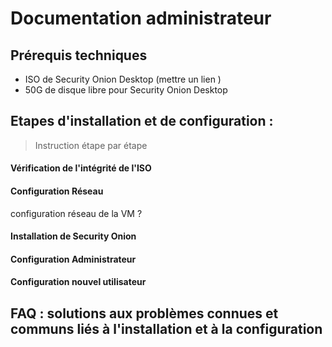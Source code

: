 # Documentation administrateur

## Prérequis techniques

- ISO de Security Onion Desktop (mettre un lien )
- 50G de disque libre pour Security Onion Desktop

## Etapes d'installation et de configuration : 
> Instruction étape par étape

#### Vérification de l'intégrité de l'ISO

#### Configuration Réseau 
configuration réseau de la VM  ?

#### Installation de Security Onion

#### Configuration Administrateur

#### Configuration nouvel utilisateur

## FAQ : solutions aux problèmes connues et communs liés à l'installation et à la configuration